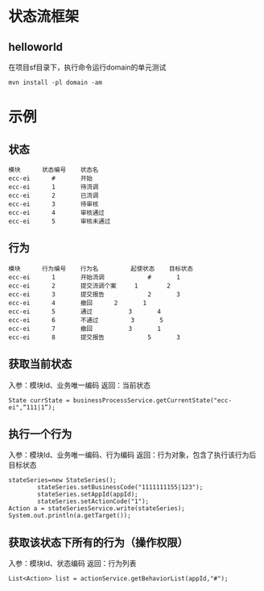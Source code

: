# 状态流框架

## helloworld

在项目sf目录下，执行命令运行domain的单元测试

    mvn install -pl domain -am 


# 示例

## 状态
    模块      状态编号    状态名
    ecc-ei	    #	    开始
    ecc-ei	    1	    待流调
    ecc-ei	    2	    已流调
    ecc-ei	    3	    待审核
    ecc-ei	    4	    审核通过
    ecc-ei	    5	    审核未通过
    
## 行为
    模块      行为编号    行为名         起使状态    目标状态
    ecc-ei	    1	    开始流调    	    #	    1
    ecc-ei	    2	    提交流调个案     1	    2
    ecc-ei	    3	    提交报告    	    2	    3
    ecc-ei	    4	    撤回	    2	    1
    ecc-ei	    5	    通过  	    3	    4
    ecc-ei	    6	    不通过 	    3	    5
    ecc-ei	    7	    撤回  	    3	    1
    ecc-ei	    8	    提交报告    	    5	    3

## 获取当前状态

入参：模块Id、业务唯一编码
返回：当前状态

    State currState = businessProcessService.getCurrentState("ecc-ei",“111|1”);

## 执行一个行为

入参：模块Id、业务唯一编码、行为编码
返回：行为对象，包含了执行该行为后目标状态
    
    stateSeries=new StateSeries();
            stateSeries.setBusinessCode("1111111155|123");
            stateSeries.setAppId(appId);
            stateSeries.setActionCode("1");
    Action a = stateSeriesService.write(stateSeries);
    System.out.println(a.getTarget());
    
## 获取该状态下所有的行为（操作权限）

入参：模块Id、状态编码
返回：行为列表

    List<Action> list = actionService.getBehaviorList(appId,"#");
